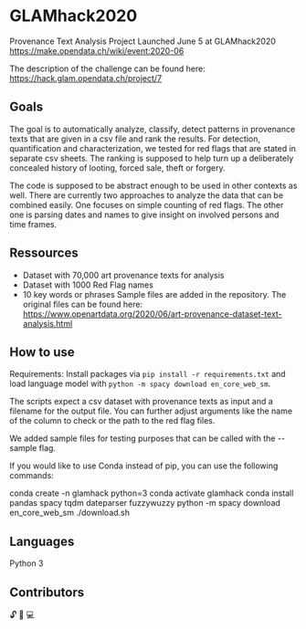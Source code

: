 # GLAMhack2020
Provenance Text Analysis Project Launched June 5 at GLAMhack2020
https://make.opendata.ch/wiki/event:2020-06

The description of the challenge can be found here: https://hack.glam.opendata.ch/project/7

## Goals
The goal is to automatically analyze, classify, detect patterns in provenance texts that are given in a csv file and rank the results. For detection, quantification and characterization, we tested for red flags that are stated in separate csv sheets. The ranking is supposed to help turn up a deliberately concealed history of looting, forced sale, theft or forgery.

The code is supposed to be abstract enough to be used in other contexts as well. There are currently two approaches to analyze the data that can be combined easily. One focuses on simple counting of red flags. The other one is parsing dates and names to give insight on involved persons and time frames. 

## Ressources
- Dataset with 70,000 art provenance texts for analysis
- Dataset with 1000 Red Flag names
- 10 key words or phrases
Sample files are added in the repository. The original files can be found here: https://www.openartdata.org/2020/06/art-provenance-dataset-text-analysis.html

## How to use
Requirements: Install packages via `pip install -r requirements.txt` and load language model with `python -m spacy download en_core_web_sm`.

The scripts expect a csv dataset with provenance texts as input and a filename for the output file. You can further adjust arguments like the name of the column to check or the path to the red flag files.

We added sample files for testing purposes that can be called with the --sample flag.

If you would like to use Conda instead of pip, you can use the following commands:

conda create -n glamhack python=3
conda activate glamhack
conda install pandas spacy tqdm dateparser fuzzywuzzy
python -m spacy download en_core_web_sm
./download.sh

## Languages
Python 3

## Contributors

:unlock: :art: :computer:

